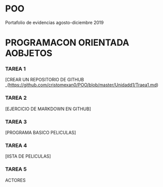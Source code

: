 # POO

Portafolio de evidencias agosto-diciembre 2019


# PROGRAMACON ORIENTADA AOBJETOS


### TAREA 1

[CREAR UN REPOSITORIO DE GITHUB _(https://github.com/cristomexan0/POO/blob/master/Unidadd1/Traea1.md)

### TAREA 2

[EJERCICIO DE MARKDOWN EN GITHUB]

### TAREA 3

[PROGRAMA BASICO PELICULAS]

### TAREA 4

[lISTA DE PELICULAS]

### TAREA 5

ACTORES

